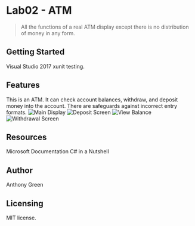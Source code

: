 # Lab02 - ATM
> All the functions of a real ATM display except there is no distribution of money in any form. 

## Getting Started
Visual Studio 2017
xunit testing. 

## Features
This is an ATM. It can check account balances, withdraw, and deposit money into the account. There are safeguards against incorrect entry formats.
![Main Display](/Assets/MainDisplay.PNG)
![Deposit Screen](/Assets/Deposit.PNG)
![View Balance](/Assets/ViewBalance.PNG)
![Withdrawal Screen](/Assets/Withdrawal.PNG)


## Resources
Microsoft Documentation 
C# in a Nutshell

## Author
Anthony Green

## Licensing
MIT license.
